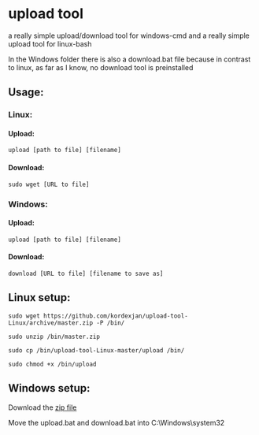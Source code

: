# upload tool

a really simple upload/download tool for windows-cmd and a really simple upload tool for linux-bash

In the Windows folder there is also a download.bat file because in contrast to linux, as far as I know, no download tool is preinstalled

## Usage:

### Linux:

#### Upload:

```
upload [path to file] [filename]
```

#### Download:

```
sudo wget [URL to file]
```

### Windows:

#### Upload:

```
upload [path to file] [filename]
```

#### Download:

```
download [URL to file] [filename to save as]
```

## Linux setup:

```
sudo wget https://github.com/kordexjan/upload-tool-Linux/archive/master.zip -P /bin/
```

```
sudo unzip /bin/master.zip
```

```
sudo cp /bin/upload-tool-Linux-master/upload /bin/
```

```
sudo chmod +x /bin/upload
```

## Windows setup:

Download the [zip file](https://github.com/kordexjan/upload-tool-windows/archive/master.zip)

Move the upload.bat and download.bat into C:\Windows\system32
